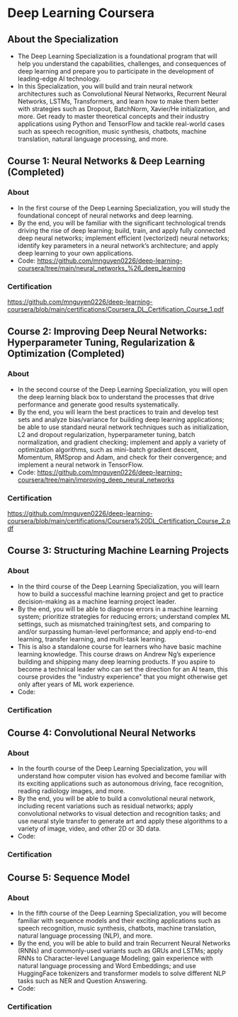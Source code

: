 # Deep Learning Coursera 

## About the Specialization
- The Deep Learning Specialization is a foundational program that will help you understand the capabilities, challenges, and consequences of deep learning and prepare you to participate in the development of leading-edge AI technology. 
- In this Specialization, you will build and train neural network architectures such as Convolutional Neural Networks, Recurrent Neural Networks, LSTMs, Transformers, and learn how to make them better with strategies such as Dropout, BatchNorm, Xavier/He initialization, and more. Get ready to master theoretical concepts and their industry applications using Python and TensorFlow and tackle real-world cases such as speech recognition, music synthesis, chatbots, machine translation, natural language processing, and more.

## Course 1: Neural Networks & Deep Learning (Completed)
### About
- In the first course of the Deep Learning Specialization, you will study the foundational concept of neural networks and deep learning. 
- By the end, you will be familiar with the significant technological trends driving the rise of deep learning; build, train, and apply fully connected deep neural networks; implement efficient (vectorized) neural networks; identify key parameters in a neural network’s architecture; and apply deep learning to your own applications.
- Code: https://github.com/mnguyen0226/deep-learning-coursera/tree/main/neural_networks_%26_deep_learning
### Certification
https://github.com/mnguyen0226/deep-learning-coursera/blob/main/certifications/Coursera_DL_Certification_Course_1.pdf

## Course 2: Improving Deep Neural Networks: Hyperparameter Tuning, Regularization & Optimization (Completed)
### About
- In the second course of the Deep Learning Specialization, you will open the deep learning black box to understand the processes that drive performance and generate good results systematically. 
- By the end, you will learn the best practices to train and develop test sets and analyze bias/variance for building deep learning applications; be able to use standard neural network techniques such as initialization, L2 and dropout regularization, hyperparameter tuning, batch normalization, and gradient checking; implement and apply a variety of optimization algorithms, such as mini-batch gradient descent, Momentum, RMSprop and Adam, and check for their convergence; and implement a neural network in TensorFlow.
- Code: https://github.com/mnguyen0226/deep-learning-coursera/tree/main/improving_deep_neural_networks
### Certification
https://github.com/mnguyen0226/deep-learning-coursera/blob/main/certifications/Coursera%20DL_Certification_Course_2.pdf

## Course 3: Structuring Machine Learning Projects
### About
- In the third course of the Deep Learning Specialization, you will learn how to build a successful machine learning project and get to practice decision-making as a machine learning project leader. 
- By the end, you will be able to diagnose errors in a machine learning system; prioritize strategies for reducing errors; understand complex ML settings, such as mismatched training/test sets, and comparing to and/or surpassing human-level performance; and apply end-to-end learning, transfer learning, and multi-task learning.
- This is also a standalone course for learners who have basic machine learning knowledge. This course draws on Andrew Ng’s experience building and shipping many deep learning products. If you aspire to become a technical leader who can set the direction for an AI team, this course provides the "industry experience" that you might otherwise get only after years of ML work experience.
- Code: 
### Certification

## Course 4: Convolutional Neural Networks
### About
- In the fourth course of the Deep Learning Specialization, you will understand how computer vision has evolved and become familiar with its exciting applications such as autonomous driving, face recognition, reading radiology images, and more.
- By the end, you will be able to build a convolutional neural network, including recent variations such as residual networks; apply convolutional networks to visual detection and recognition tasks; and use neural style transfer to generate art and apply these algorithms to a variety of image, video, and other 2D or 3D data. 
- Code: 
### Certification

## Course 5: Sequence Model
### About
- In the fifth course of the Deep Learning Specialization, you will become familiar with sequence models and their exciting applications such as speech recognition, music synthesis, chatbots, machine translation, natural language processing (NLP), and more. 
- By the end, you will be able to build and train Recurrent Neural Networks (RNNs) and commonly-used variants such as GRUs and LSTMs; apply RNNs to Character-level Language Modeling; gain experience with natural language processing and Word Embeddings; and use HuggingFace tokenizers and transformer models to solve different NLP tasks such as NER and Question Answering.
- Code: 

### Certification